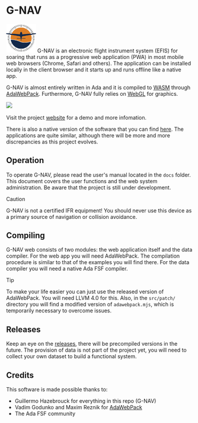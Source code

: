 # G-NAV 
<img src="./docs/g-nav-logo-small.png" width="80">
G-NAV is an electronic flight instrument system (EFIS) for soaring that runs as a progressive web application (PWA) in most mobile web browsers (Chrome, Safari and others).
The application can be installed locally in the client browser and it starts up and runs offline like a native app.

G-NAV is almost entirely written in Ada and it is compiled to [WASM](https://webassembly.org/) through [AdaWebPack](https://github.com/godunko/adawebpack). Furthermore, G-NAV fully relies on [WebGL](https://www.khronos.org/webgl/) for graphics.

<img src="./docs/gnav_1.jpg" width="400">

Visit the project [website](https://sites.google.com/view/g-nav/news) for a demo and more infomation.

There is also a native version of the software that you can find [here](https://github.com/GuillermoHazebrouck/gnav). The applications are quite similar, although there will be more and more discrepancies as this project evolves.

## Operation
To operate G-NAV, please read the user's manual located in the `docs` folder. This document covers the user functions and the web system administration. Be aware that the project is still under development.

> [!CAUTION]
> G-NAV is not a certified IFR equipment! You should never use this device as a primary source of navigation or collision avoidance.

## Compiling
G-NAV web consists of two modules: the web application itself and the data compiler. For the web app you will need AdaWebPack. The compilation procedure is similar to that of the examples you will find there.
For the data compiler you will need a native Ada FSF compiler.

> [!TIP]
> To make your life easier you can just use the released version of AdaWebPack. You will need LLVM 4.0 for this.
> Also, in the `src/patch/` directory you will find a modified version of `adawebpack.mjs`, which is temporarily necessary to overcome issues.

## Releases
Keep an eye on the [releases](https://github.com/GuillermoHazebrouck/gnav-web/releases), there will be precompiled versions in the future.
The provision of data is not part of the project yet, you will need to collect your own dataset to build a functional system.

## Credits
This software is made possible thanks to:
- Guillermo Hazebrouck for everything in this repo (G-NAV)
- Vadim Godunko and Maxim Reznik for [AdaWebPack](https://github.com/godunko/adawebpack)
- The Ada FSF community

